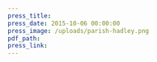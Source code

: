 ```yaml
---
press_title:
press_date: 2015-10-06 00:00:00
press_image: /uploads/parish-hadley.png
pdf_path:
press_link:
---
```

